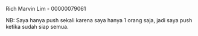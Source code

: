 Rich Marvin Lim - 00000079061

NB: Saya hanya push sekali karena saya hanya 1 orang saja, jadi saya push ketika sudah siap semua.
